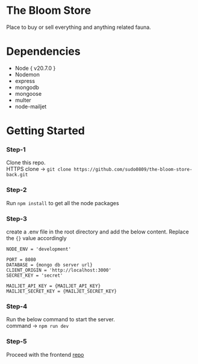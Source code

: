 # The Bloom Store
Place to buy or sell everything and anything related fauna.

# Dependencies
- Node { v20.7.0 }
- Nodemon
- express
- mongodb
- mongoose
- multer
- node-mailjet

# Getting Started

### Step-1
Clone this repo.\
HTTPS clone -> `git clone https://github.com/sudo0809/the-bloom-store-back.git`

### Step-2
Run `npm install` to get all the node packages

### Step-3
create a .env file in the root directory and add the below content.
Replace the `{}` value accordingly
```
NODE_ENV = 'development'

PORT = 8080
DATABASE = {mongo db server url}
CLIENT_ORIGIN = 'http://localhost:3000'
SECRET_KEY = 'secret'

MAILJET_API_KEY = {MAILJET_API_KEY}
MAILJET_SECRET_KEY = {MAILJET_SECRET_KEY}
```

### Step-4
Run the below command to start the server.\
command -> `npm run dev`

### Step-5
Proceed with the frontend [repo](https://github.com/sudo0809/the-bloom-store-front)



